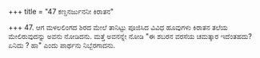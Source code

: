+++
title = "47 ಕಣ್ಡನರ್ಜುನನೀ ಕಿರಾತನ"

+++
47. ಆಗ ಮಳಲಲಿಂಗದ ಶಿರದ ಮೇಲೆ ತಾನಿಟ್ಟು ಪೂಜಿಸಿದ ವಿವಿಧ ಹೂವುಗಳು ಕಿರಾತನ ತಲೆಯ ಮೇಲಿರುವುದನ್ನು ಅವನು ನೋಡಿದನು. ಮತ್ತೆ ಅವನನ್ನೇ ನೋಡಿ  "ಈ ಶಬರನ ವರಸೆಯ ಚಮತ್ಕಾರ ಇದೆಂತಹದು?   ಏನಿದು ? ಹಾ" ಎಂದು ಪಾರ್ಥನು ನಿಬ್ಬೆರಗಾದನು.